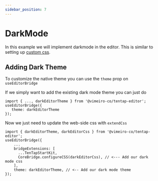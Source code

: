 ```yaml
---
sidebar_position: 7
---
```


# DarkMode

In this example we will implement darkmode in the editor. This is similar to setting up [custom css](./customCss.md).

## Adding Dark Theme

To customize the native theme you can use the `theme` prop on `useEditorBridge`

If we simply want to add the existing dark mode theme you can just do

```tsx
import { ..., darkEditorTheme } from '@vimeiro-co/tentap-editor';
useEditorBridge({
   theme: darkEditorTheme
});
```

Now we just need to update the web-side css with `extendCss`

```tsx
import { darkEditorTheme, darkEditorCss } from '@vimeiro-co/tentap-editor';
useEditorBridge({
    ...
    bridgeExtensions: [
      ...TenTapStartKit,
      CoreBridge.configureCSS(darkEditorCss), // <--- Add our dark mode css
    ],
    theme: darkEditorTheme, // <-- Add our dark mode theme
});
```
